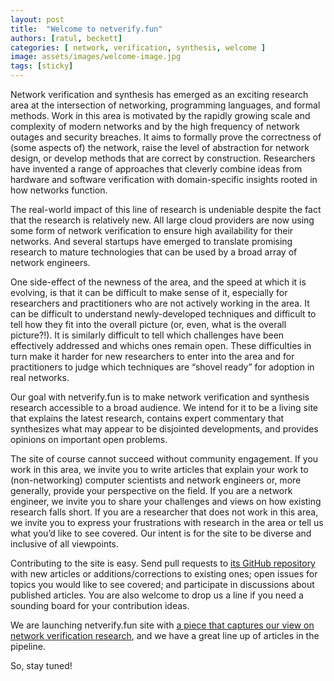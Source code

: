 ```yaml
---
layout: post
title:  "Welcome to netverify.fun"
authors: [ratul, beckett]
categories: [ network, verification, synthesis, welcome ]
image: assets/images/welcome-image.jpg
tags: [sticky]
---
```


Network verification and synthesis has emerged as an exciting research area at the intersection of networking, programming languages, and formal methods. Work in this area is motivated by the rapidly growing scale and complexity of modern networks and by the high frequency of network outages and security breaches. It aims to formally prove the correctness of (some aspects of) the network, raise the level of abstraction for network design, or develop methods that are correct by construction. Researchers have invented a range of approaches that cleverly combine ideas from hardware and software verification with domain-specific insights rooted in how networks function.

The real-world impact of this line of research is undeniable despite the fact that the research is relatively new. All large cloud providers are now using some form of network verification to ensure high availability for their networks. And several startups have emerged to translate promising research to mature technologies that can be used by a broad array of network engineers. 

One side-effect of the newness of the area, and the speed at which it is evolving, is that it can be difficult to make sense of it, especially 
for researchers and practitioners who are not actively working in the area. It can be difficult to understand newly-developed techniques and difficult to tell how they fit into the overall picture (or, even, what is the overall picture?!). It is similarly difficult to tell which challenges have been effectively addressed and whichs ones remain open. These difficulties in turn make it harder for new researchers to enter into the area and for practitioners to judge which techniques are “shovel ready” for adoption in real networks.

Our goal with netverify.fun is to make network verification and synthesis research accessible to a broad audience. We intend for it to be a living site that explains the latest research, contains expert commentary that synthesizes what may appear to be disjointed developments, and provides opinions on important open problems. 

The site of course cannot succeed without community engagement. If you work in this area, we invite you to write articles that explain your work to (non-networking) computer scientists and network engineers or, more generally, provide your perspective on the field. If you are a network engineer, we invite you to share your challenges and views on how existing research falls short. If you are a researcher that does not work in this area, we invite you to express your frustrations with research in the area or tell us what you’d like to see covered. Our intent is for the site to be diverse and inclusive of all viewpoints. 

Contributing to the site is easy. Send pull requests to [its GitHub repository](https://github.com/netverify/netverify.github.io) with new articles or additions/corrections to existing ones; open issues for topics you would like to see covered; and participate in discussions about published articles. You are also welcome to drop us a line if you need a sounding board for your contribution ideas.

We are launching netverify.fun site with [a piece that captures our view on network verification research](XXXX), and we have a great line up of articles in the pipeline. 

So, stay tuned! 
